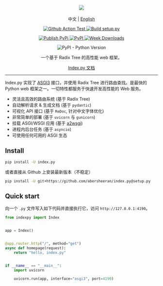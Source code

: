 <div align="center">

<h1>
<img style="max-width:100%;" src="https://raw.githubusercontent.com/abersheeran/index.py/master/index.py.png" />
</h1>

<p>
中文
|
<a href="https://github.com/abersheeran/index.py/tree/master/README-en.md">English</a>
</p>

<p>
<a href="https://github.com/abersheeran/index.py/actions?query=workflow%3ATest">
<img src="https://github.com/abersheeran/index.py/workflows/Test/badge.svg" alt="Github Action Test" />
</a>

<a href="https://github.com/abersheeran/index.py/actions?query=workflow%3A%22Build+setup.py%22">
<img src="https://github.com/abersheeran/index.py/workflows/Build%20setup.py/badge.svg" alt="Build setup.py" />
</a>
</p>

<p>
<a href="https://github.com/abersheeran/index.py/actions?query=workflow%3A%22Publish+PyPi%22">
<img src="https://github.com/abersheeran/index.py/workflows/Publish%20PyPi/badge.svg" alt="Publish PyPi" />
</a>

<a href="https://pypi.org/project/index.py/">
<img src="https://img.shields.io/pypi/v/index.py" alt="PyPI" />
</a>

<a href="https://pepy.tech/project/index-py/week">
<img src="https://pepy.tech/badge/index-py/week" alt="Week Downloads">
</a>
</p>

<p>
<img src="https://img.shields.io/pypi/pyversions/index.py" alt="PyPI - Python Version" />
</p>

一个基于 Radix Tree 的高性能 web 框架。

<a href="https://index-py.abersheeran.com">Index.py 文档</a>

</div>

---

Index.py 实现了 [ASGI3](http://asgi.readthedocs.io/en/latest/) 接口，并使用 Radix Tree 进行路由查找。是最快的 Python web 框架之一。一切特性都服务于快速开发高性能的 Web 服务。

- 灵活且高效的路由系统 (基于 Radix Tree)
- 自动解析请求 & 生成文档 (基于 `pydantic`)
- 可视化 API 接口 (基于 `ReDoc`, 针对中文字体优化)
- 非常简单的部署 (基于 `uvicorn` 与 `gunicorn`)
- 挂载 ASGI/WSGI 应用 (基于 [a2wsgi](https://github.com/abersheeran/a2wsgi/))
- 进程内后台任务 (基于 `asyncio`)
- 可使用任何可用的 ASGI 生态

## Install

```bash
pip install -U index.py
```

或者直接从 Github 上安装最新版本（不稳定）

```bash
pip install -U git+https://github.com/abersheeran/index.py@setup.py
```

## Quick start

向一个 `.py` 文件写入如下代码并直接执行它，访问 `http://127.0.0.1:4190`。

```python
from indexpy import Index


app = Index()


@app.router.http("/", method="get")
async def homepage(request):
    return "hello, index.py"


if __name__ == "__main__":
    import uvicorn

    uvicorn.run(app, interface="asgi3", port=4190)
```
